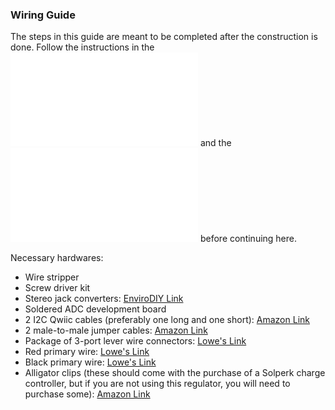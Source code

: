 ### Wiring Guide

The steps in this guide are meant to be completed after the construction is done. Follow the instructions in the ![Construction Guide markdown file](construction_guide.md) and the ![Soldering Guide markdown file](soldering_guide.md) before continuing here.

Necessary hardwares:
- Wire stripper
- Screw driver kit
- Stereo jack converters: [EnviroDIY Link](https://www.envirodiy.org/product/envirodiy-grove-to-3-5mm-stereo-jack-pack-of-5/)
- Soldered ADC development board
- 2 I2C Qwiic cables (preferably one long and one short): [Amazon Link](https://www.amazon.com/gp/product/B08HQ1VSVL/ref=ppx_yo_dt_b_asin_title_o09_s00?ie=UTF8&psc=1)
- 2 male-to-male jumper cables: [Amazon Link](https://www.amazon.com/Elegoo-EL-CP-004-Multicolored-Breadboard-arduino/dp/B01EV70C78/ref=sr_1_10?crid=219Y06Z2J6AAA&keywords=jumper%2Bcables%2Bsolder&qid=1699429168&sprefix=jumper%2Bcables%2Bsolder%2Caps%2C135&sr=8-10&th=1)
- Package of 3-port lever wire connectors: [Lowe's Link](https://www.lowes.com/pd/IDEAL-Lever-Wire-Connectors-3-Ports-Clear-10-Pack/5014013101)
- Red primary wire: [Lowe's Link](https://www.lowes.com/pd/Southwire-24-ft-16-AWG-Stranded-Red-GPT-Primary-Wire/1001833938)
- Black primary wire: [Lowe's Link](https://www.lowes.com/pd/Southwire-24-ft-16-AWG-Stranded-Black-GPT-Primary-Wire/1001833882)
- Alligator clips (these should come with the purchase of a Solperk charge controller, but if you are not using this regulator, you will need to purchase some): [Amazon Link](https://www.amazon.com/dp/B0BG7RCC11/ref=sspa_dk_detail_3?psc=1&pd_rd_i=B0BG7RCC11&pd_rd_w=QWtkO&content-id=amzn1.sym.8c2f9165-8e93-42a1-8313-73d3809141a2&pf_rd_p=8c2f9165-8e93-42a1-8313-73d3809141a2&pf_rd_r=GVQ4VSGMPZ5580B94H6R&pd_rd_wg=RYreD&pd_rd_r=7bf77edd-0de5-486a-8d0c-8c2176a66427&sp_csd=d2lkZ2V0TmFtZT1zcF9kZXRhaWw)

  
